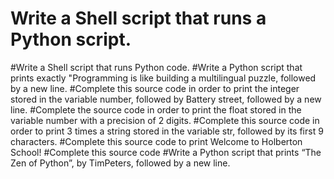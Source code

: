 # Write a Shell script that runs a Python script.
#Write a Shell script that runs Python code.
#Write a Python script that prints exactly "Programming is like building a multilingual puzzle, followed by a new line.
#Complete this source code in order to print the integer stored in the variable number, followed by Battery street, followed by a new line.
#Complete the source code in order to print the float stored in the variable number with a precision of 2 digits.
#Complete this source code in order to print 3 times a string stored in the variable str, followed by its first 9 characters.
#Complete this source code to print Welcome to Holberton School!
#Complete this source code
#Write a Python script that prints “The Zen of Python”, by TimPeters, followed by a new line.
#
